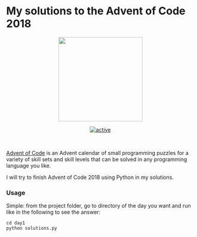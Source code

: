 # My solutions to the Advent of Code 2018
<p align="center">
    <img src="https://user-images.githubusercontent.com/16360374/49324718-7954f100-f4e8-11e8-8ef6-1b701afc504f.png" width="225"/>
</p>  
<p align="center">
    <a href="https://adventofcode.com/">
        <img src="https://img.shields.io/badge/status-active-brightgreen.svg" alt="active"/>
    </a>
</p>
<br> 

[Advent of Code](https://adventofcode.com) is an Advent calendar of small programming puzzles for a variety of skill sets and skill levels that can be solved in any programming language you like.

I will try to finish Advent of Code 2018 using Python in my solutions.


### Usage

Simple: from the project folder, go to directory of the day you want and run like in the following to see the answer:
    
    cd day1
    python solutions.py